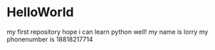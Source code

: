 # HelloWorld
my first repository
hope i can learn python well!
my name is lorry
my phonenumber is 18818217714
